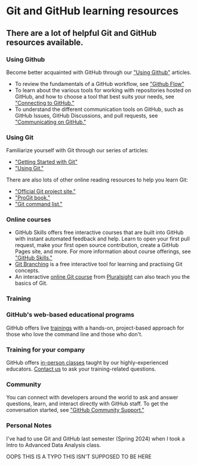 # Git and GitHub learning resources
## There are a lot of helpful Git and GitHub resources available.

### Using Github

Become better acquainted with GitHub through our ["Using Github"](https://docs.github.com/en/get-started/using-github) articles.
- To review the fundamentals of a GitHub workflow, see ["Github Flow"](https://docs.github.com/en/get-started/using-github/github-flow)
- To learn about the various tools for working with repositories hosted on GitHub, and how to choose a tool that best suits your needs, see ["Connecting to GitHub."](https://docs.github.com/en/get-started/using-github/connecting-to-github)
- To understand the different communication tools on GitHub, such as GitHub Issues, GitHub Discussions, and pull requests, see ["Communicating on GitHub."](https://docs.github.com/en/get-started/using-github/communicating-on-github)

### Using Git
Familiarize yourself with Git through our series of articles:
- ["Getting Started with Git"](https://docs.github.com/en/get-started/getting-started-with-git)
- ["Using Git."](https://docs.github.com/en/get-started/using-git)

There are also lots of other online reading resources to help you learn Git:
- ["Official Git project site."](https://git-scm.com/)
- ["ProGit book."](http://git-scm.com/book)
- ["Git command list."](https://git-scm.com/docs)

### Online courses
- GitHub Skills offers free interactive courses that are built into GitHub with instant automated feedback and help. Learn to open your first pull request, make your first open source contribution, create a GitHub Pages site, and more. For more information about course offerings, see ["GitHub Skills."](https://skills.github.com/)
- [Git Branching](http://learngitbranching.js.org/) is a free interactive tool for learning and practising Git concepts.
- An interactive [online Git course](https://www.pluralsight.com/courses/code-school-git-real) from [Pluralsight](https://www.pluralsight.com/codeschool) can also teach you the basics of Git.

### Training
### GitHub's web-based educational programs
GitHub offers live [trainings](https://services.github.com/#upcoming-events) with a hands-on, project-based approach for those who love the command line and those who don't.

### Training for your company
GitHub offers [in-person classes](https://services.github.com/#offerings) taught by our highly-experienced educators. [Contact us](https://services.github.com/#contact) to ask your training-related questions.

### Community
You can connect with developers around the world to ask and answer questions, learn, and interact directly with GitHub staff. To get the conversation started, see ["GitHub Community Support."](https://github.com/orgs/community/discussions/)

### Personal Notes
I've had to use Git and GitHub last semester (Spring 2024) when I took a Intro to Advanced Data Analysis class.

OOPS THIS IS A TYPO THIS ISN'T SUPPOSED TO BE HERE